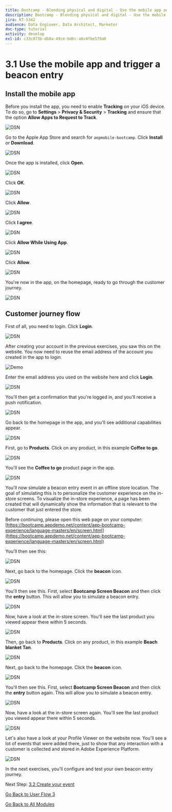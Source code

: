 ```yaml
---
title: Bootcamp - Blending physical and digital - Use the mobile app and trigger a beacon entry
description: Bootcamp - Blending physical and digital - Use the mobile app and trigger a beacon entry
jira: KT-5342
audience: Data Engineer, Data Architect, Marketer
doc-type: tutorial
activity: develop
exl-id: c33c973b-db8a-49ce-bd6c-a6c4fbe579a0
---
```

# 3.1 Use the mobile app and trigger a beacon entry

## Install the mobile app

Before you install the app, you need to enable **Tracking** on your iOS device. To do so, go to **Settings** > **Privacy & Security** > **Tracking** and ensure that the option **Allow Apps to Request to Track**.

![DSN](./../uc3/images/app4.png)

Go to the Apple App Store and search for `aepmobile-bootcamp`. Click **Install** or **Download**.

![DSN](./../uc3/images/app1.png)

Once the app is installed, click **Open**.

![DSN](./../uc3/images/app2.png)

Click **OK**.

![DSN](./../uc3/images/app9.png)

Click **Allow**.

![DSN](./../uc3/images/app3.png)

Click **I agree**.

![DSN](./../uc3/images/app7.png)

Click **Allow While Using App**.

![DSN](./../uc3/images/app8.png)

Click **Allow**.

![DSN](./../uc3/images/app5.png)

You're now in the app, on the homepage, ready to go through the customer journey.

![DSN](./../uc3/images/app12.png)

## Customer journey flow

First of all, you need to login. Click **Login**.

![DSN](./images/app13.png)

After creating your account in the previous exercises, you saw this on the website. You now need to reuse the email address of the account you created in the app to login.
  
![Demo](./images/pv1.png)

Enter the email address you used on the website here and click **Login**.

![DSN](./images/app14.png)

You'll then get a confirmation that you're logged in, and you'll receive a push notification.

![DSN](./images/app15.png)

Go back to the homepage in the app, and you'll see additional capabilities appear.

![DSN](./images/app17.png)

First, go to **Products**. Click on any product, in this example **Coffee to go**.

![DSN](./images/app19.png)

You'll see the **Coffee to go** product page in the app.

![DSN](./images/app20.png)

You'll now simulate a beacon entry event in an offline store location. The goal of simulating this is to personalize the customer experience on the in-store screens. To visualize the in-store experience, a page has been created that will dynamically show the information that is relevant to the customer that just entered the store. 

Before continuing, please open this web page on your computer: [https://bootcamp.aepdemo.net/content/aep-bootcamp-experience/language-masters/en/screen.html](https://bootcamp.aepdemo.net/content/aep-bootcamp-experience/language-masters/en/screen.html)

You'll then see this:

![DSN](./images/screen1.png)

Next, go back to the homepage. Click the **beacon** icon.

![DSN](./images/app23.png)

You'll then see this. First, select **Bootcamp Screen Beacon** and then click the **entry** button. This will allow you to simulate a beacon entry.

![DSN](./images/app21.png)

Now, have a look at the in-store screen. You'll see the last product you viewed appear there within 5 seconds.

![DSN](./images/screen2.png)

Then, go back to **Products**. Click on any product, in this example **Beach blanket Tan**.

![DSN](./images/app22.png)

Next, go back to the homepage. Click the **beacon** icon.

![DSN](./images/app23.png)

You'll then see this. First, select **Bootcamp Screen Beacon** and then click the **entry** button again. This will allow you to simulate a beacon entry.

![DSN](./images/app21.png)

Now, have a look at the in-store screen again. You'll see the last product you viewed appear there within 5 seconds.

![DSN](./images/screen3.png)

Let's also have a look at your Profile Viewer on the website now. You'll see a lot of events that were added there, just to show that any interaction with a customer is collected and stored in Adobe Experience Platform.

![DSN](./images/screen4.png)

In the next exercises, you'll configure and test your own beacon entry journey.

Next Step: [3.2 Create your event](./ex2.md)

[Go Back to User Flow 3](./uc3.md)

[Go Back to All Modules](../../overview.md)
